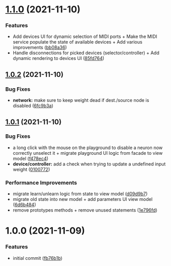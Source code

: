 # [1.1.0](https://github.com/CooLearning/playground/compare/v1.0.2...v1.1.0) (2021-11-10)


### Features

* Add devices UI for dynamic selection of MIDI ports + Make the MIDI service populate the state of available devices + Add various improvements ([bb08a36](https://github.com/CooLearning/playground/commit/bb08a36a0b1a557bbb3a07882a9dfc0dbfbc5a22))
* Handle disconnections for picked devices (selector/controller) + Add dynamic rendering to devices UI ([85fd764](https://github.com/CooLearning/playground/commit/85fd76461556a205dce58d2d8cf5d8a6f5f5067e))

## [1.0.2](https://github.com/CooLearning/playground/compare/v1.0.1...v1.0.2) (2021-11-10)


### Bug Fixes

* **network:** make sure to keep weight dead if dest./source node is disabled ([6fc9b3a](https://github.com/CooLearning/playground/commit/6fc9b3ac6e0fed4091b680becf6c80900fb9c60e))

## [1.0.1](https://github.com/CooLearning/playground/compare/v1.0.0...v1.0.1) (2021-11-10)


### Bug Fixes

* a long click with the mouse on the playground to disable a neuron now correctly unselect it + migrate playground UI logic from facade to view model ([f478ec4](https://github.com/CooLearning/playground/commit/f478ec4aa2b7ddeeb9d6a67ef4059d0d68261f7e))
* **device/controller:** add a check when trying to update a undefined input weight ([0100772](https://github.com/CooLearning/playground/commit/010077279bded8609c99cf6fa44db7c2cb7ef6f7))


### Performance Improvements

* migrate learn/unlearn logic from state to view model ([d09d9b7](https://github.com/CooLearning/playground/commit/d09d9b7eed42281a4ec2f82b823edc29b2cb5c62))
* migrate old state into new model + add parameters UI view model ([6d6b484](https://github.com/CooLearning/playground/commit/6d6b4849a9232355ef709a8d1606d41d2820f916))
* remove prototypes methods + remove unused statements ([1e796fd](https://github.com/CooLearning/playground/commit/1e796fd70e55152422fb19876bc01b1a29bd5417))

# 1.0.0 (2021-11-09)


### Features

* initial commit ([fb76b1b](https://github.com/CooLearning/playground/commit/fb76b1baf11405f6859779f4b2cdbdf04c57b0d2))
